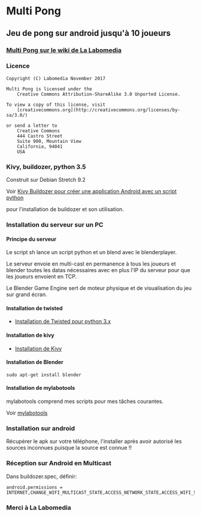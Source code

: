 # Multi Pong

## Jeu de pong sur android jusqu'à 10 joueurs


### [Multi Pong sur le wiki de La Labomedia](https://wiki.labomedia.org/index.php/Kivy_Multi_Pong)


### Licence

~~~text
Copyright (C) Labomedia November 2017

Multi Pong is licensed under the
    Creative Commons Attribution-ShareAlike 3.0 Unported License.

To view a copy of this license, visit
    [creativecommons.org](http://creativecommons.org/licenses/by-sa/3.0/)

or send a letter to
    Creative Commons
    444 Castro Street
    Suite 900, Mountain View
    California, 94041
    USA
~~~

### Kivy, buildozer, python 3.5

Construit sur Debian Stretch 9.2

Voir [Kivy Buildozer pour créer une application Android avec un script python](https://wiki.labomedia.org/index.php/Kivy_Buildozer_pour_cr%C3%A9er_une_application_Android_avec_un_script_python)

pour l'installation de buildozer et son utilisation.

### Installation du serveur sur un PC

#### Principe du serveur
Le script sh lance un script python et un blend avec le blenderplayer.

Le serveur envoie en multi-cast en permanence à tous les joueurs et blender toutes les datas nécessaires avec en plus l'IP du serveur pour que les joueurs envoient en TCP.

Le Blender Game Engine sert de moteur physique et de visualisation du jeu sur grand écran.

#### Installation de twisted

* [Installation de Twisted pour python 3.x](https://wiki.labomedia.org/index.php/Installation_de_Twisted_pour_python_3.x)

#### Installation de kivy

* [Installation de Kivy](https://wiki.labomedia.org/index.php/2_Kivy:_Installation)

#### Installation de Blender

~~~text
sudo apt-get install blender
~~~

#### Installation de mylabotools

mylabotools comprend mes scripts pour mes tâches courantes.

Voir  [mylabotools](https://github.com/sergeLabo/mylabotools)

### Installation sur android
Récupérer le apk sur votre téléphone, l'installer après avoir autorisé les sources inconnues puisque la source est connue !!

### Réception sur Android en Multicast

Dans buildozer.spec, définir:

~~~text
android.permissions = INTERNET,CHANGE_WIFI_MULTICAST_STATE,ACCESS_NETWORK_STATE,ACCESS_WIFI_STATE
~~~


### Merci à La Labomedia
